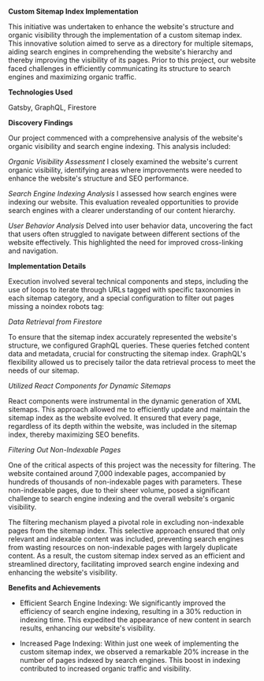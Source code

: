 <b>Custom Sitemap Index Implementation</b>

This initiative was undertaken to enhance the website's structure and organic visibility through the implementation of a custom sitemap index. This innovative solution aimed to serve as a directory for multiple sitemaps, aiding search engines in comprehending the website's hierarchy and thereby improving the visibility of its pages. Prior to this project, our website faced challenges in efficiently communicating its structure to search engines and maximizing organic traffic.

<b>Technologies Used</b>

Gatsby, GraphQL, Firestore

<b>Discovery Findings</b>

Our project commenced with a comprehensive analysis of the website's organic visibility and search engine indexing. This analysis included:

*Organic Visibility Assessment*
I closely examined the website's current organic visibility, identifying areas where improvements were needed to enhance the website's structure and SEO performance.

*Search Engine Indexing Analysis*
I assessed how search engines were indexing our website. This evaluation revealed opportunities to provide search engines with a clearer understanding of our content hierarchy.

*User Behavior Analysis*
Delved into user behavior data, uncovering the fact that users often struggled to navigate between different sections of the website effectively. This highlighted the need for improved cross-linking and navigation.

<b>Implementation Details</b>

Execution involved several technical components and steps, including the use of loops to iterate through URLs tagged with specific taxonomies in each sitemap category, and a special configuration to filter out pages missing a noindex robots tag:

*Data Retrieval from Firestore*

To ensure that the sitemap index accurately represented the website's structure, we configured GraphQL queries. These queries fetched content data and metadata, crucial for constructing the sitemap index. GraphQL's flexibility allowed us to precisely tailor the data retrieval process to meet the needs of our sitemap.

*Utilized React Components for Dynamic Sitemaps*

React components were instrumental in the dynamic generation of XML sitemaps. This approach allowed me to efficiently update and maintain the sitemap index as the website evolved. It ensured that every page, regardless of its depth within the website, was included in the sitemap index, thereby maximizing SEO benefits.

*Filtering Out Non-Indexable Pages*

One of the critical aspects of this project was the necessity for filtering. The website contained around 7,000 indexable pages, accompanied by hundreds of thousands of non-indexable pages with parameters. These non-indexable pages, due to their sheer volume, posed a significant challenge to search engine indexing and the overall website's organic visibility.

The filtering mechanism played a pivotal role in excluding non-indexable pages from the sitemap index. This selective approach ensured that only relevant and indexable content was included, preventing search engines from wasting resources on non-indexable pages with largely duplicate content. As a result, the custom sitemap index served as an efficient and streamlined directory, facilitating improved search engine indexing and enhancing the website's visibility.

<b>Benefits and Achievements</b>

- Efficient Search Engine Indexing: We significantly improved the efficiency of search engine indexing, resulting in a 30% reduction in indexing time. This expedited the appearance of new content in search results, enhancing our website's visibility.

- Increased Page Indexing: Within just one week of implementing the custom sitemap index, we observed a remarkable 20% increase in the number of pages indexed by search engines. This boost in indexing contributed to increased organic traffic and visibility.
